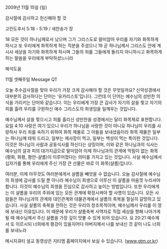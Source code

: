 2009년 11월 15일 (일)

감사절에 감사하고 헌신해야 할 것



고린도후서 5:18 - 5:19 / 새찬송가  장


18 모든 것이 하나님께로서 났으며 그가 그리스도로 말미암아 우리를 자기와 화목하게 하시고 또 우리에게 화목하게 하는 직분을 주셨으니 19 곧 하나님께서 그리스도 안에 계시사 세상을 자기와 화목하게 하시며 그들의 죄를 그들에게 돌리지 아니하시고 화목하게 하는 말씀을 우리에게 부탁하셨느니라

해석도움





11월 셋째주일 Message QT

오늘 추수감사절을 맞아 우리가 가장 크게 감사해야 할 것은 무엇일까요? 
신약성경에서 대부분의 감사하다는 단어는 ‘유카리스토’입니다. 
그런데 이 단어는 예수님의 성만찬 의식을 가리키는 단어와 같습니다. 
이는 우리에게 가장 큰 감사가 자기의 살을 찢고 자기의 피를 흘려 우리를 구원하신 예수 그리스도의 희생임을 일깨우는 것입니다. 

예수님께서 살을 찢으시고 피를 흘리신 성만찬을 성경에서는 달리 화목제로 표현합니다.
요일 4:10  사랑은 여기 있으니 우리가 하나님을 사랑한 것이 아니요 하나님이 우리를 사랑하사 우리 죄를 속하기 위하여 화목 제물로 그 아들을 보내셨음이라
화목 제물은 일부는 하나님께 태워 드리고, 일부는 제사장이 먹고, 일부는 백성이 먹는 특이한 것입니다. 이것은 하나님이 사람과 공동식사를 하신다는 상징이며, 이와 같은 하나님과의 식사는 예수님의 살과 피의 대가지급으로 말미암아 이제 하나님과의 관계에 막힘이 없는 화목(평화, 화평, 평안-샬롬)이 이루어졌다는 의미를 가지고 있는 것입니다. 
사실 예수님께서 십자가를 통해 우리에게 주신 가장 큰 선물은 바로 이 화목(샬롬)입니다. 

여러분, 이제 아무것도 여러분에게서 샬롬을 빼앗을 수 없습니다. 오늘 감사절에 예수님의 희생에 감사를 드릴 뿐 아니라 예수님이 희생으로 이루신 이 샬롬을 마음껏 누리셔야 합니다. 이것이 예수님의 희생을 진심으로 감사하고 높이는 방법입니다.
또한 우리에게는 이 샬롬을 우리의 주위에 있는 모든 관계에 확장시켜야 할 사명이 있습니다.
모든 사람들은 하나님과의 관계와 대인관계와 대물관계에서 샬롬의 축복을 절실히 갈망하고 있습니다. 사실 샬롬의 축복을 전하는 것은 우리의 창조목적이며, 예수님께서 우리를 이 땅에 보내신 이유입니다. 이 때문에 우리가 샬롬축복 사역자로 직접 세상을 향해 나아가게 될 때 예수님께서 주신 샬롬을 가장 깊이 맛볼 수 있게 되어 있습니다.
요 20:21  예수께서 또 이르시되 너희에게 평강이 있을지어다 아버지께서 나를 보내신 것 같이 나도 너희를 보내노라

메시지큐티 설교 동영상은 지티엠 홈페이지에서 보실 수 있습니다. (www.gtm.or.kr)